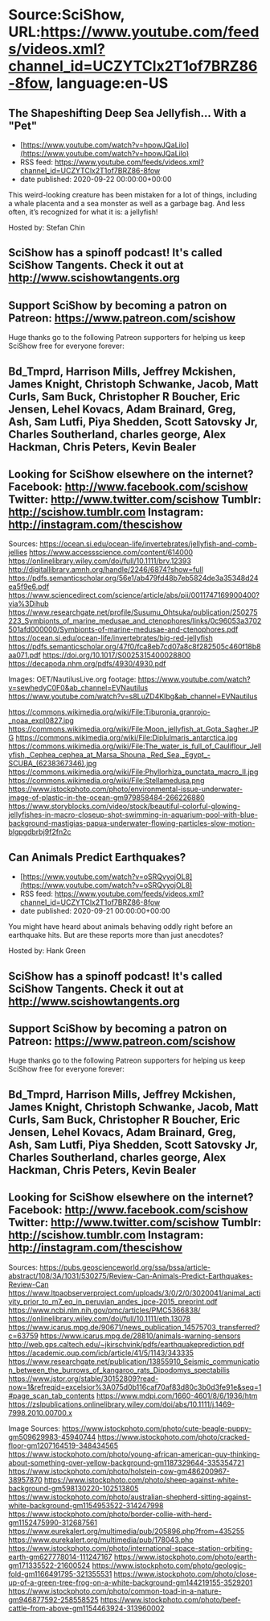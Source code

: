 # Source:SciShow, URL:https://www.youtube.com/feeds/videos.xml?channel_id=UCZYTClx2T1of7BRZ86-8fow, language:en-US

## The Shapeshifting Deep Sea Jellyfish... With a "Pet"
 - [https://www.youtube.com/watch?v=hpowJQaLilo](https://www.youtube.com/watch?v=hpowJQaLilo)
 - RSS feed: https://www.youtube.com/feeds/videos.xml?channel_id=UCZYTClx2T1of7BRZ86-8fow
 - date published: 2020-09-22 00:00:00+00:00

This weird-looking creature has been mistaken for a lot of things, including a whale placenta and a sea monster as well as a garbage bag. And less often, it’s recognized for what it is: a jellyfish!

Hosted by: Stefan Chin

SciShow has a spinoff podcast! It's called SciShow Tangents. Check it out at http://www.scishowtangents.org
----------
Support SciShow by becoming a patron on Patreon: https://www.patreon.com/scishow
----------
Huge thanks go to the following Patreon supporters for helping us keep SciShow free for everyone forever:

Bd_Tmprd, Harrison Mills, Jeffrey Mckishen, James Knight, Christoph Schwanke, Jacob, Matt Curls, Sam Buck, Christopher R Boucher, Eric Jensen, Lehel Kovacs, Adam Brainard, Greg, Ash, Sam Lutfi, Piya Shedden, Scott Satovsky Jr, Charles Southerland, charles george, Alex Hackman, Chris Peters, Kevin Bealer
----------
Looking for SciShow elsewhere on the internet?
Facebook: http://www.facebook.com/scishow
Twitter: http://www.twitter.com/scishow
Tumblr: http://scishow.tumblr.com
Instagram: http://instagram.com/thescishow
----------
Sources:
https://ocean.si.edu/ocean-life/invertebrates/jellyfish-and-comb-jellies
https://www.accessscience.com/content/614000
https://onlinelibrary.wiley.com/doi/full/10.1111/brv.12393
http://digitallibrary.amnh.org/handle/2246/6874?show=full
https://pdfs.semanticscholar.org/56e1/ab479fd48b7eb5824de3a35348d24ea5f9e6.pdf
https://www.sciencedirect.com/science/article/abs/pii/0011747169900400?via%3Dihub
https://www.researchgate.net/profile/Susumu_Ohtsuka/publication/250275223_Symbionts_of_marine_medusae_and_ctenophores/links/0c96053a3702501afd000000/Symbionts-of-marine-medusae-and-ctenophores.pdf
https://ocean.si.edu/ocean-life/invertebrates/big-red-jellyfish
https://pdfs.semanticscholar.org/47f0/fca8eb7cd07a8c8f282505c460f18b8aa071.pdf
https://doi.org/10.1017/S0025315400028800 
https://decapoda.nhm.org/pdfs/4930/4930.pdf

Images:
OET/NautilusLive.org footage:
https://www.youtube.com/watch?v=sewhedyC0F0&ab_channel=EVNautilus
https://www.youtube.com/watch?v=s8LuZD4Klbg&ab_channel=EVNautilus

https://commons.wikimedia.org/wiki/File:Tiburonia_granrojo-_noaa_expl0827.jpg
https://commons.wikimedia.org/wiki/File:Moon_jellyfish_at_Gota_Sagher.JPG
https://commons.wikimedia.org/wiki/File:Diplulmaris_antarctica.jpg
https://commons.wikimedia.org/wiki/File:The_water_is_full_of_Cauliflour_Jellyfish,_Cephea_cephea_at_Marsa_Shouna,_Red_Sea,_Egypt_-SCUBA_(6238367346).jpg
https://commons.wikimedia.org/wiki/File:Phyllorhiza_punctata_macro_II.jpg
https://commons.wikimedia.org/wiki/File:Stellamedusa.png
https://www.istockphoto.com/photo/environmental-issue-underwater-image-of-plastic-in-the-ocean-gm979858484-266226880
https://www.storyblocks.com/video/stock/beautiful-colorful-glowing-jellyfishes-in-macro-closeup-shot-swimming-in-aquarium-pool-with-blue-background-mastigias-papua-underwater-flowing-particles-slow-motion-blgpgdbrbj9f2fn2c

## Can Animals Predict Earthquakes?
 - [https://www.youtube.com/watch?v=oSRQvyojOL8](https://www.youtube.com/watch?v=oSRQvyojOL8)
 - RSS feed: https://www.youtube.com/feeds/videos.xml?channel_id=UCZYTClx2T1of7BRZ86-8fow
 - date published: 2020-09-21 00:00:00+00:00

You might have heard about animals behaving oddly right before an earthquake hits. But are these reports more than just anecdotes?

Hosted by: Hank Green

SciShow has a spinoff podcast! It's called SciShow Tangents. Check it out at http://www.scishowtangents.org
----------
Support SciShow by becoming a patron on Patreon: https://www.patreon.com/scishow
----------
Huge thanks go to the following Patreon supporters for helping us keep SciShow free for everyone forever:

Bd_Tmprd, Harrison Mills, Jeffrey Mckishen, James Knight, Christoph Schwanke, Jacob, Matt Curls, Sam Buck, Christopher R Boucher, Eric Jensen, Lehel Kovacs, Adam Brainard, Greg, Ash, Sam Lutfi, Piya Shedden, Scott Satovsky Jr, Charles Southerland, charles george, Alex Hackman, Chris Peters, Kevin Bealer
----------
Looking for SciShow elsewhere on the internet?
Facebook: http://www.facebook.com/scishow
Twitter: http://www.twitter.com/scishow
Tumblr: http://scishow.tumblr.com
Instagram: http://instagram.com/thescishow
----------
Sources:
https://pubs.geoscienceworld.org/ssa/bssa/article-abstract/108/3A/1031/530275/Review-Can-Animals-Predict-Earthquakes-Review-Can
https://www.ltpaobserverproject.com/uploads/3/0/2/0/3020041/animal_activity_prior_to_m7_eq_in_peruvian_andes_jpce-2015_preprint.pdf
https://www.ncbi.nlm.nih.gov/pmc/articles/PMC5366838/
https://onlinelibrary.wiley.com/doi/full/10.1111/eth.13078
https://www.icarus.mpg.de/90671/news_publication_14575703_transferred?c=63759
https://www.icarus.mpg.de/28810/animals-warning-sensors
http://web.gps.caltech.edu/~jkirschvink/pdfs/earthquakeprediction.pdf
https://academic.oup.com/icb/article/41/5/1143/343335
https://www.researchgate.net/publication/13855910_Seismic_communication_between_the_burrows_of_kangaroo_rats_Dipodomys_spectabilis
https://www.jstor.org/stable/30152809?read-now=1&refreqid=excelsior%3A075d0b116caf70af83d80c3b0d3fe91e&seq=1#page_scan_tab_contents
https://www.mdpi.com/1660-4601/8/6/1936/htm
https://zslpublications.onlinelibrary.wiley.com/doi/abs/10.1111/j.1469-7998.2010.00700.x

Image Sources:
https://www.istockphoto.com/photo/cute-beagle-puppy-gm509629983-45940744
https://www.istockphoto.com/photo/cracked-floor-gm1207164519-348434565
https://www.istockphoto.com/photo/young-african-american-guy-thinking-about-something-over-yellow-background-gm1187329644-335354721
https://www.istockphoto.com/photo/holstein-cow-gm486200967-38957870
https://www.istockphoto.com/photo/sheep-against-white-background-gm598130220-102513805
https://www.istockphoto.com/photo/australian-shepherd-sitting-against-white-background-gm1154953522-314247998
https://www.istockphoto.com/photo/border-collie-with-herd-gm1152475990-312687561
https://www.eurekalert.org/multimedia/pub/205896.php?from=435255
https://www.eurekalert.org/multimedia/pub/178043.php
https://www.istockphoto.com/photo/international-space-station-orbiting-earth-gm627778014-111247167
https://www.istockphoto.com/photo/earth-gm171335522-21600524
https://www.istockphoto.com/photo/geologic-fold-gm1166491795-321355531
https://www.istockphoto.com/photo/close-up-of-a-green-tree-frog-on-a-white-background-gm144219155-3529201
https://www.istockphoto.com/photo/common-toad-in-a-nature-gm946877592-258558525
https://www.istockphoto.com/photo/beef-cattle-from-above-gm1154463924-313960002

